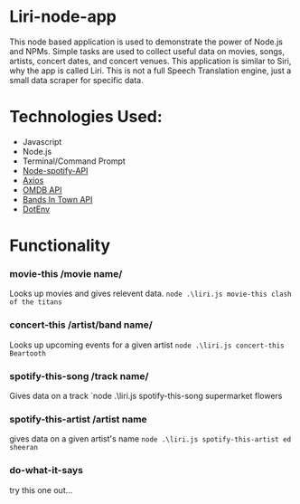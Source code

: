 # Liri-node-app

This node based application is used to demonstrate the power of Node.js and NPMs. Simple tasks are used to collect useful data on movies, songs, artists, concert dates, and concert venues. This application is similar to Siri, why the app is called Liri. This is not a full Speech Translation engine, just a small data scraper for specific data.

# Technologies Used:
- Javascript
- Node.js
- Terminal/Command Prompt
- [Node-spotify-API](https://www.npmjs.com/package/node-spotify-api)
- [Axios](https://www.npmjs.com/package/axios)
- [OMDB API](http://www.omdbapi.com/)
- [Bands In Town API](https://artists.bandsintown.com/support/bandsintown-api)
- [DotEnv](https://www.npmjs.com/package/dotenv)

# Functionality
###   movie-this /movie name/
Looks up movies and gives relevent data.
`node .\liri.js movie-this clash of the titans`
###   concert-this /artist/band name/
Looks up upcoming events for a given artist
`node .\liri.js concert-this Beartooth`
###   spotify-this-song /track name/
Gives data on a track
`node .\liri.js spotify-this-song supermarket flowers
###   spotify-this-artist /artist name
gives data on a given artist's name
`node .\liri.js spotify-this-artist ed sheeran`
###   do-what-it-says
try this one out...
